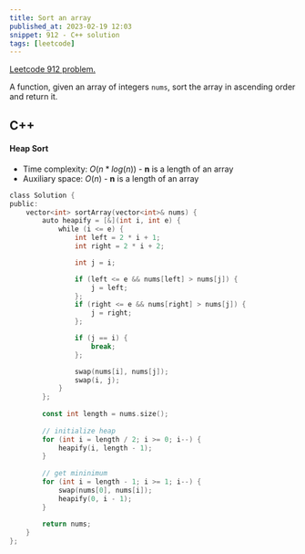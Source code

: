 ```yaml
---
title: Sort an array
published_at: 2023-02-19 12:03
snippet: 912 - C++ solution
tags: [leetcode]
---
```


[Leetcode 912 problem.](https://leetcode.com/problems/sort-an-array/)

A function, given an array of integers `nums`, sort the array in ascending order and return it.

## C++

#### Heap Sort

- Time complexity: $O(n * log(n))$ - **n** is a length of an array
- Auxiliary space: $O(n)$ - **n** is a length of an array

```go
class Solution {
public:
    vector<int> sortArray(vector<int>& nums) {
        auto heapify = [&](int i, int e) {
            while (i <= e) {
                int left = 2 * i + 1;
                int right = 2 * i + 2;

                int j = i;

                if (left <= e && nums[left] > nums[j]) {
                    j = left;
                };
                if (right <= e && nums[right] > nums[j]) {
                    j = right;
                };

                if (j == i) {
                    break;
                };

                swap(nums[i], nums[j]);
                swap(i, j);
            }
        };
        
        const int length = nums.size();
        
        // initialize heap
        for (int i = length / 2; i >= 0; i--) {
            heapify(i, length - 1);
        }
        
        // get mininimum
        for (int i = length - 1; i >= 1; i--) {
            swap(nums[0], nums[i]);
            heapify(0, i - 1);    
        }
        
        return nums;
    }
};
```